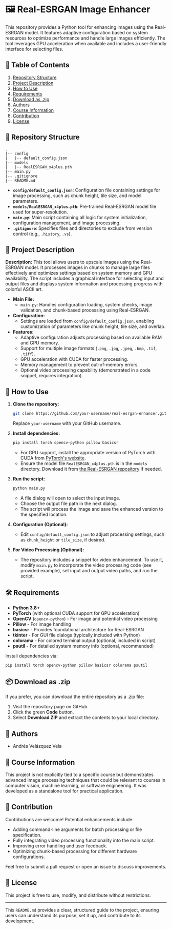 
# 🖼️ Real-ESRGAN Image Enhancer

This repository provides a Python tool for enhancing images using the Real-ESRGAN model. It features adaptive configuration based on system resources to optimize performance and handle large images efficiently. The tool leverages GPU acceleration when available and includes a user-friendly interface for selecting files.

## 📑 Table of Contents

1. [Repository Structure](#-repository-structure)
2. [Project Description](#-project-description)
3. [How to Use](#-how-to-use)
4. [Requirements](#️-requirements)
5. [Download as .zip](#-download-as-zip)
6. [Authors](#-authors)
7. [Course Information](#-course-information)
8. [Contribution](#-contribution)
9. [License](#-license)

## 📁 Repository Structure

```
.
|-- config
|   |-- default_config.json
|-- models
|   |-- RealESRGAN_x4plus.pth
|-- main.py
|-- .gitignore
|-- README.md
```

- **`config/default_config.json`**: Configuration file containing settings for image processing, such as chunk height, tile size, and model parameters.
- **`models/RealESRGAN_x4plus.pth`**: Pre-trained Real-ESRGAN model file used for super-resolution.
- **`main.py`**: Main script containing all logic for system initialization, configuration management, and image processing.
- **`.gitignore`**: Specifies files and directories to exclude from version control (e.g., `.history`, `.vs`).

## 📂 Project Description

**Description:** This tool allows users to upscale images using the Real-ESRGAN model. It processes images in chunks to manage large files effectively and optimizes settings based on system memory and GPU availability. The script includes a graphical interface for selecting input and output files and displays system information and processing progress with colorful ASCII art.

- **Main File:**
  - `main.py`: Handles configuration loading, system checks, image validation, and chunk-based processing using Real-ESRGAN.
- **Configuration:**
  - Settings are loaded from `config/default_config.json`, enabling customization of parameters like chunk height, tile size, and overlap.
- **Features:**
  - Adaptive configuration adjusts processing based on available RAM and GPU memory.
  - Support for multiple image formats (`.png`, `.jpg`, `.jpeg`, `.bmp`, `.tif`, `.tiff`).
  - GPU acceleration with CUDA for faster processing.
  - Memory management to prevent out-of-memory errors.
  - Optional video processing capability (demonstrated in a code snippet, requires integration).

## 🚀 How to Use

1. **Clone the repository:**
   ```bash
   git clone https://github.com/your-username/real-esrgan-enhancer.git
   ```
   Replace `your-username` with your GitHub username.

2. **Install dependencies:**
   ```bash
   pip install torch opencv-python pillow basicsr
   ```
   - For GPU support, install the appropriate version of PyTorch with CUDA from [PyTorch's website](https://pytorch.org/get-started/locally/).
   - Ensure the model file `RealESRGAN_x4plus.pth` is in the `models` directory. Download it from [the Real-ESRGAN repository](https://github.com/xinntao/Real-ESRGAN) if needed.

3. **Run the script:**
   ```bash
   python main.py
   ```
   - A file dialog will open to select the input image.
   - Choose the output file path in the next dialog.
   - The script will process the image and save the enhanced version to the specified location.

4. **Configuration (Optional):**
   - Edit `config/default_config.json` to adjust processing settings, such as `chunk_height` or `tile_size`, if desired.

5. **For Video Processing (Optional):**
   - The repository includes a snippet for video enhancement. To use it, modify `main.py` to incorporate the video processing code (see provided example), set input and output video paths, and run the script.

## 🛠️ Requirements

- **Python 3.8+**
- **PyTorch** (with optional CUDA support for GPU acceleration)
- **OpenCV** (`opencv-python`) - For image and potential video processing
- **Pillow** - For image handling
- **basicsr** - Provides foundational architecture for Real-ESRGAN
- **tkinter** - For GUI file dialogs (typically included with Python)
- **colorama** - For colored terminal output (optional, included in script)
- **psutil** - For detailed system memory info (optional, recommended)

Install dependencies via:
```bash
pip install torch opencv-python pillow basicsr colorama psutil
```

## 📦 Download as .zip

If you prefer, you can download the entire repository as a .zip file:

1. Visit the repository page on GitHub.
2. Click the green **Code** button.
3. Select **Download ZIP** and extract the contents to your local directory.

## 👥 Authors

- Andrés Velázquez Vela

## 📘 Course Information

This project is not explicitly tied to a specific course but demonstrates advanced image processing techniques that could be relevant to courses in computer vision, machine learning, or software engineering. It was developed as a standalone tool for practical application.

## 🤝 Contribution

Contributions are welcome! Potential enhancements include:
- Adding command-line arguments for batch processing or file specification.
- Fully integrating video processing functionality into the main script.
- Improving error handling and user feedback.
- Optimizing chunk-based processing for different hardware configurations.

Feel free to submit a pull request or open an issue to discuss improvements.

## 📄 License

This project is free to use, modify, and distribute without restrictions.

---

This `README.md` provides a clear, structured guide to the project, ensuring users can understand its purpose, set it up, and contribute to its development.